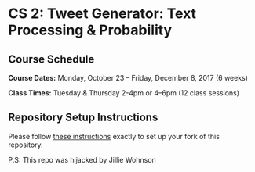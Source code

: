 # CS 2: Tweet Generator: Text Processing & Probability

## Course Schedule

**Course Dates:** Monday, October 23 – Friday, December 8, 2017 (6 weeks)

**Class Times:** Tuesday & Thursday 2-4pm or 4–6pm (12 class sessions)


## Repository Setup Instructions

Please follow [these instructions](Setup.md) exactly to set up your fork of this repository.

P.S: This repo was hijacked by Jillie Wohnson
